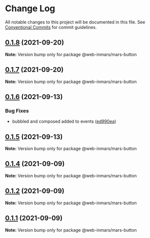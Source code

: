 # Change Log

All notable changes to this project will be documented in this file.
See [Conventional Commits](https://conventionalcommits.org) for commit guidelines.

## [0.1.8](https://github.com/MarsGotta/web-inmars/compare/@web-inmars/mars-button@0.1.7...@web-inmars/mars-button@0.1.8) (2021-09-20)

**Note:** Version bump only for package @web-inmars/mars-button





## [0.1.7](https://github.com/MarsGotta/web-inmars/compare/@web-inmars/mars-button@0.1.6...@web-inmars/mars-button@0.1.7) (2021-09-20)

**Note:** Version bump only for package @web-inmars/mars-button





## [0.1.6](https://github.com/MarsGotta/web-inmars/compare/@web-inmars/mars-button@0.1.5...@web-inmars/mars-button@0.1.6) (2021-09-13)


### Bug Fixes

* bubbled and composed added to events ([ed990ea](https://github.com/MarsGotta/web-inmars/commit/ed990ea4aa78b258e33d9ac6b1044a418d856cdb))





## [0.1.5](https://github.com/MarsGotta/web-inmars/compare/@web-inmars/mars-button@0.1.4...@web-inmars/mars-button@0.1.5) (2021-09-13)

**Note:** Version bump only for package @web-inmars/mars-button





## [0.1.4](https://github.com/MarsGotta/web-inmars/compare/@web-inmars/mars-button@0.1.1...@web-inmars/mars-button@0.1.4) (2021-09-09)

**Note:** Version bump only for package @web-inmars/mars-button





## [0.1.2](https://github.com/MarsGotta/web-inmars/compare/@web-inmars/mars-button@0.1.1...@web-inmars/mars-button@0.1.2) (2021-09-09)

**Note:** Version bump only for package @web-inmars/mars-button





## [0.1.1](https://github.com/MarsGotta/web-inmars/compare/@web-inmars/mars-button@0.1.0...@web-inmars/mars-button@0.1.1) (2021-09-09)

**Note:** Version bump only for package @web-inmars/mars-button
